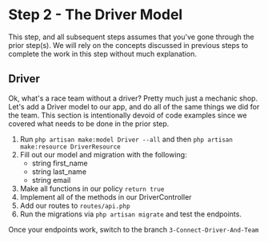 # Step 2 - The Driver Model
This step, and all subsequent steps assumes that you've gone through the prior step(s). We will rely on the concepts discussed in previous steps to complete the work in this step without much explanation.

## Driver
Ok, what's a race team without a driver? Pretty much just a mechanic shop. Let's add a Driver model to our app, and do all of the same things we did for the team. This section is intentionally devoid of code examples since we covered what needs to be done in the prior step.

1. Run `php artisan make:model Driver --all` and then `php artisan make:resource DriverResource`
1. Fill out our model and migration with the following:
    - string first_name
    - string last_name
    - string email
1. Make all functions in our policy `return true`
1. Implement all of the methods in our DriverController
1. Add our routes to `routes/api.php`
1. Run the migrations via `php artisan migrate` and test the endpoints.

Once your endpoints work, switch to the branch `3-Connect-Driver-And-Team`
